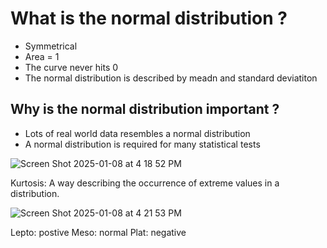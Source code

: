 # What is the normal distribution ?
- Symmetrical
- Area = 1
- The curve never hits 0
- The normal distribution is described by meadn and standard deviatiton

## Why is the normal distribution important ?
- Lots of real world data resembles a normal distribution
- A normal distribution is required for many statistical tests

![Screen Shot 2025-01-08 at 4 18 52 PM](https://github.com/user-attachments/assets/316ffd27-15ad-4fc7-b209-1df99cc002b6)

Kurtosis: A way describing the occurrence of extreme values in a distribution.


![Screen Shot 2025-01-08 at 4 21 53 PM](https://github.com/user-attachments/assets/a0281636-3593-4dca-90d7-3ef4d7e2b287)

Lepto: postive
Meso: normal
Plat: negative

